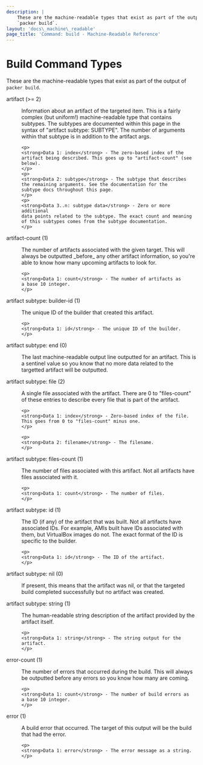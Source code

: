```yaml
---
description: |
    These are the machine-readable types that exist as part of the output of
    `packer build`.
layout: 'docs\_machine\_readable'
page_title: 'Command: build - Machine-Readable Reference'
---
```


# Build Command Types

These are the machine-readable types that exist as part of the output of
`packer build`.

<dl>
<dt>
artifact (&gt;= 2)
</dt>
<dd>
    <p>
    Information about an artifact of the targeted item. This is a
    fairly complex (but uniform!) machine-readable type that contains
    subtypes. The subtypes are documented within this page in the
    syntax of "artifact subtype: SUBTYPE". The number of arguments within
    that subtype is in addition to the artifact args.
    </p>

    <p>
    <strong>Data 1: index</strong> - The zero-based index of the
    artifact being described. This goes up to "artifact-count" (see
    below).
    </p>
    <p>
    <strong>Data 2: subtype</strong> - The subtype that describes
    the remaining arguments. See the documentation for the
    subtype docs throughout this page.
    </p>
    <p>
    <strong>Data 3..n: subtype data</strong> - Zero or more additional
    data points related to the subtype. The exact count and meaning
    of this subtypes comes from the subtype documentation.
    </p>

</dd>
<dt>
artifact-count (1)
</dt>
<dd>
    <p>
    The number of artifacts associated with the given target. This
    will always be outputted _before_ any other artifact information,
    so you're able to know how many upcoming artifacts to look for.
    </p>

    <p>
    <strong>Data 1: count</strong> - The number of artifacts as
    a base 10 integer.
    </p>

</dd>
<dt>
artifact subtype: builder-id (1)
</dt>
<dd>
    <p>
    The unique ID of the builder that created this artifact.
    </p>

    <p>
    <strong>Data 1: id</strong> - The unique ID of the builder.
    </p>

</dd>
<dt>
artifact subtype: end (0)
</dt>
<dd>
    <p>
    The last machine-readable output line outputted for an artifact.
    This is a sentinel value so you know that no more data related to
    the targetted artifact will be outputted.
    </p>

</dd>
<dt>
artifact subtype: file (2)
</dt>
<dd>
    <p>
    A single file associated with the artifact. There are 0 to
    "files-count" of these entries to describe every file that is
    part of the artifact.
    </p>

    <p>
    <strong>Data 1: index</strong> - Zero-based index of the file.
    This goes from 0 to "files-count" minus one.
    </p>

    <p>
    <strong>Data 2: filename</strong> - The filename.
    </p>

</dd>
<dt>
artifact subtype: files-count (1)
</dt>
<dd>
    <p>
    The number of files associated with this artifact. Not all
    artifacts have files associated with it.
    </p>

    <p>
    <strong>Data 1: count</strong> - The number of files.
    </p>

</dd>
<dt>
artifact subtype: id (1)
</dt>
<dd>
    <p>
    The ID (if any) of the artifact that was built. Not all artifacts
    have associated IDs. For example, AMIs built have IDs associated
    with them, but VirtualBox images do not. The exact format of the ID
    is specific to the builder.
    </p>

    <p>
    <strong>Data 1: id</strong> - The ID of the artifact.
    </p>

</dd>
<dt>
artifact subtype: nil (0)
</dt>
<dd>
    <p>
    If present, this means that the artifact was nil, or that the targeted
    build completed successfully but no artifact was created.
    </p>

</dd>
<dt>
artifact subtype: string (1)
</dt>
<dd>
    <p>
    The human-readable string description of the artifact provided by
    the artifact itself.
    </p>

    <p>
    <strong>Data 1: string</strong> - The string output for the artifact.
    </p>

</dd>
<dt>
error-count (1)
</dt>
<dd>
    <p>
    The number of errors that occurred during the build. This will
    always be outputted before any errors so you know how many are coming.
    </p>

    <p>
    <strong>Data 1: count</strong> - The number of build errors as
    a base 10 integer.
    </p>

</dd>
<dt>
error (1)
</dt>
<dd>
    <p>
    A build error that occurred. The target of this output will be
    the build that had the error.
    </p>

    <p>
    <strong>Data 1: error</strong> - The error message as a string.
    </p>

</dd>
</dl>
